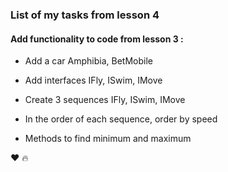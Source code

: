 ### List of my tasks from lesson 4

#### Add functionality to code from lesson 3 :

- Add a car Amphibia, BetMobile

- Add interfaces IFly, ISwim, IMove

- Create 3 sequences IFly, ISwim, IMove

- In the order of each sequence, order by speed

- Methods to find minimum and maximum

:heart:
:fire: